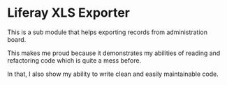 # Liferay XLS Exporter

This is a sub module that helps exporting records from administration board.

This makes me proud because it demonstrates my abilities of reading and refactoring code which is quite a mess before.

In that, I also show my ability to write clean and easily maintainable code.   
